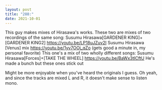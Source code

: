 ```yaml
---
layout: post
title: "288:"
date: 2021-10-01
---
```


This guy makes mixes of Hirasawa's works. 
These two are mixes of two recordings of the same song:
 Susumu Hirasawa[GARDENER KING]+[GARDENER KING2]
https://youtu.be/LP18uJZuv2I
 Susumu Hirasawa [Venus] mix
https://youtu.be/1yv7OOj_qZo (gets good a minute in, my personal favorite) This one's a mix of two wholly different songs:
 Susumu Hirasawa[Forces]+[TAKE THE WHEEL]
https://youtu.be/BaWx3tICftU 
He's made a bunch but these ones stick out


Might be more enjoyable when you've heard the originals I guess. Oh yeah, and since the tracks are mixed L and R, it doesn't make sense to listen mono.
